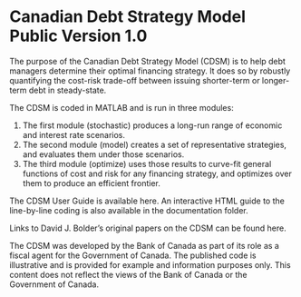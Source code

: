 # Canadian Debt Strategy Model Public Version 1.0

The purpose of the Canadian Debt Strategy Model (CDSM) is to help debt managers determine their optimal financing strategy. It does so by robustly quantifying the cost-risk trade-off between issuing shorter-term or longer-term debt in steady-state.

The CDSM is coded in MATLAB and is run in three modules:
1. The first module (stochastic) produces a long-run range of economic and interest rate scenarios. 
2. The second module (model) creates a set of representative strategies, and evaluates them under those scenarios.
3. The third module (optimize) uses those results to curve-fit general functions of cost and risk for any financing strategy, and optimizes over them to produce an efficient frontier.  

The CDSM User Guide is available here. An interactive HTML guide to the line-by-line coding is also available in the documentation folder.

Links to David J. Bolder’s original papers on the CDSM can be found here.

The CDSM was developed by the Bank of Canada as part of its role as a fiscal agent for the Government of Canada. The published code is illustrative and is provided for example and information purposes only. This content does not reflect the views of the Bank of Canada or the Government of Canada.
